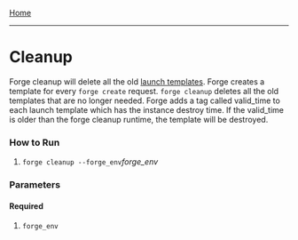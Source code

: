 [Home](index.md)

---

# Cleanup

Forge cleanup will delete all the old [launch templates](https://docs.aws.amazon.com/autoscaling/ec2/userguide/launch-templates.html). Forge creates a template for every `forge create` request. `forge cleanup` deletes all the old templates that are no longer needed. Forge adds a tag called valid_time to each launch template which has the instance destroy time. If the valid_time is older than the forge cleanup runtime, the template will be destroyed.

### How to Run

1. `forge cleanup --forge_env`*forge_env*

### Parameters

#### Required 
1. `forge_env`